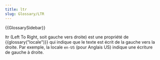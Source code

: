 ```yaml
---
title: ltr
slug: Glossary/LTR
---
```


{{GlossarySidebar}}

ltr (Left To Right, soit gauche vers droite) est une propriété de {{glossary("locale")}} qui indique que le texte est écrit de la gauche vers la droite. Par exemple, la locale `en-US` (pour Anglais US) indique une écriture de gauche à droite.
